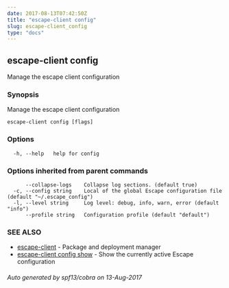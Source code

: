 ```yaml
---
date: 2017-08-13T07:42:50Z
title: "escape-client config"
slug: escape-client_config
type: "docs"
---
```

## escape-client config

Manage the escape client configuration

### Synopsis


Manage the escape client configuration

```
escape-client config [flags]
```

### Options

```
  -h, --help   help for config
```

### Options inherited from parent commands

```
      --collapse-logs    Collapse log sections. (default true)
  -c, --config string    Local of the global Escape configuration file (default "~/.escape_config")
  -l, --level string     Log level: debug, info, warn, error (default "info")
      --profile string   Configuration profile (default "default")
```

### SEE ALSO
* [escape-client](../escape-client/)	 - Package and deployment manager
* [escape-client config show](../escape-client_config_show/)	 - Show the currently active Escape configuration

###### Auto generated by spf13/cobra on 13-Aug-2017
